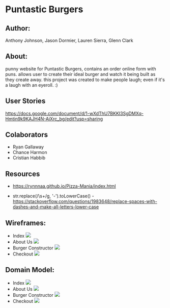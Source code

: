 # Puntastic Burgers

## Author:
Anthony Johnson, Jason Dormier, Lauren Sierra, Glenn Clark

## About:
punny website for Puntastic Burgers, contains an order online form with puns. allows user to create their ideal burger and watch it being built as they create away. this project was created to make people laugh; even if it's a laugh with an eyeroll. :)

## User Stories
https://docs.google.com/document/d/1-wXdThU7BKKI3SgDMXq-Hmtin9k9KAJH4N-AiXrc_bg/edit?usp=sharing

## Colaborators
* Ryan Gallaway
* Chance Harmon
* Cristian Habbib

## Resources
 * https://rynnnaa.github.io/Pizza-Mania/index.html

 * str.replace(/\s+/g, '-').toLowerCase() - https://stackoverflow.com/questions/1983648/replace-spaces-with-dashes-and-make-all-letters-lower-case
 

## Wireframes:
- Index
![](img/Index.jpg)
- About Us
![](img/about-us.jpg)
- Burger Constructor
![](img/burger-constructor.jpg)
- Checkout
![](img/checkout-page.jpg)

## Domain Model:
- Index
![](img/domIndex-index.html.jpg)
- About Us
![](img/domIndex-about-us.jpg)
- Burger Constructor
![](img/domIndex-burger-constructor.jpg)
- Checkout
![](img/domIndex-Page-4.jpg)